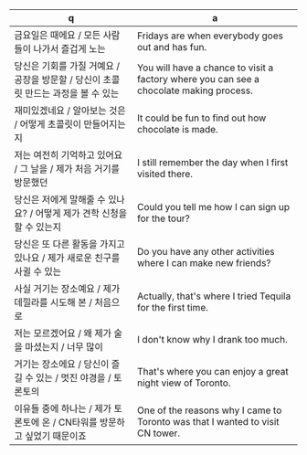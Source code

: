  q  | a
--- | ---
금요일은 때에요 / 모든 사람들이 나가서 즐겁게 노는			| Fridays are when everybody goes out and has fun.
당신은 기회를 가질 거예요 / 공장을 방문할 / 당신이 초콜릿 만드는 과정을 볼 수 있는		| You will have a chance to visit a factory where you can see a chocolate making process.
재미있겠네요 / 알아보는 것은 / 어떻게 초콜릿이 만들어지는지		| It could be fun to find out how chocolate is made.
저는 여전히 기억하고 있어요 / 그 날을 / 제가 처음 거기를 방문했던	| I still remember the day when I first visited there.
당신은 저에게 말해줄 수 있나요? / 어떻게 제가 견학 신청을 할 수 있는지	| Could you tell me how I can sign up for the tour?
당신은 또 다른 활동을 가지고 있나요 / 제가 새로운 친구를 사귈 수 있는	| Do you have any other activities where I can make new friends?
사실 거기는 장소예요 / 제가 데낄라를 시도해 본 / 처음으로		| Actually, that's where I tried Tequila for the first time.
저는 모르겠어요 / 왜 제가 술을 마셨는지 / 너무 많이			| I don't know why I drank too much.
거기는 장소에요 / 당신이 즐길 수 있는 / 멋진 야경을 / 토론토의		| That's where you can enjoy a great night view of Toronto.
이유들 중에 하나는 / 제가 토론토에 온 / CN타워를 방문하고 싶었기 때문이죠		| One of the reasons why I came to Toronto was that I wanted to visit CN tower.
